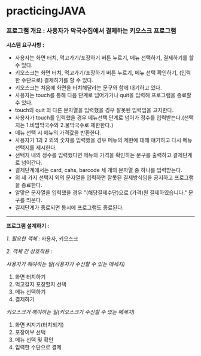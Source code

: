# practicingJAVA

### 프로그램 개요 : 사용자가 막국수집에서 결제하는 키오스크 프로그램

**시스템 요구사항 :**
+ 사용자는 화면 터치, 먹고가기/포장하기 버튼 누르기, 메뉴 선택하기, 결제하기를 할 수 있다.
+ 키오스크는 화면 터치, 먹고가기/포장하기 버튼 누르기, 메뉴 선택 확인하기, (입력한 수단으로) 결제하기를 할 수 있다.
+ 키오스크는 처음에 화면을 터치해달라는 문구와 함께 대기하고 있다.
+ 사용자는 touch를 통해 다음 단계로 넘어가거나 quit을 입력해 프로그램을 종료할 수 있다.
+ touch와 quit 외 다른 문자열을 입력했을 경우 잘못된 입력임을 고지한다.
+ 사용자가 touch를 입력했을 경우 메뉴선택 단계로 넘어가 정수를 입력받는다.(선택지는 1.비빔막국수와 2.물막국수로 제한한다.)
+ 메뉴 선택 시 메뉴의 가격값을 반환한다.
+ 사용자가 1과 2 외의 숫자를 입력했을 경우 메뉴의 제한에 대해 얘기하고 다시 메뉴 선택지를 제시한다.
+ 선택지 내의 정수를 입력했다면 메뉴와 가격을 확인하는 문구를 출력하고 결제단계로 넘어간다.
+ 결제단계에서는 card, cahs, barcode 세 개의 문자열 중 하나를 입력받는다.
+ 위 세 가지 선택지 외의 문자열을 입력하면 잘못된 결제방식임을 공지하고 프로그램을 종료한다.
+ 알맞은 문자열을 입력했을 경우 "(해당결제수단)으로 (가격)원 결제하였습니다." 문구를 띄운다.
+ 결제단계가 종료되면 동시에 프로그램도 종료된다.
-----
**프로그램 설계하기 :**


_1. 필요한 객체 :_ 사용자, 키오스크


_2. 객체 간 상호작용 :_

_사용자가 해야하는 일(사용자가 수신할 수 있는 메세지)_

1) 화면 터치하기
2) 먹고갈지 포장할지 선택
3) 메뉴 선택하기
4) 결제하기

_키오스크가 해야하는 일(키오스크가 수신할 수 있는 메세지)_

1) 화면 켜지기(터치되기)
2) 포장여부 선택
3) 메뉴 선택 및 확인
4) 입력한 수단으로 결제

